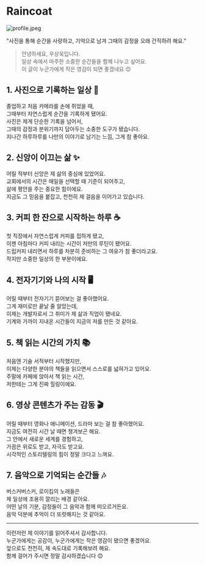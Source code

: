 # Raincoat

![profile.jpeg](/images/profile.jpeg)

"사진을 통해 순간을 사랑하고, 기억으로 남겨 그때의 감정을 오래 간직하려 해요."

> 안녕하세요, 우상욱입니다.  
> 일상 속에서 마주한 소중한 순간들을 함께 나누고 싶어요.  
> 이 글이 누군가에게 작은 영감이 되면 좋겠네요 😊

## 1. 사진으로 기록하는 일상 📸

졸업하고 처음 카메라를 손에 쥐었을 때,  
그때부터 자연스럽게 순간을 기록하게 됐어요.  
사진은 제게 단순한 기록을 넘어서,  
그때의 감정과 분위기까지 담아두는 소중한 도구가 됐습니다.  
지나간 하루하루를 나만의 이야기로 남기는 느낌, 그게 참 좋아요.

## 2. 신앙이 이끄는 삶 ✨

어릴 적부터 신앙은 제 삶의 중심에 있었어요.  
교회에서의 시간은 매일을 선택할 때 기준이 되어주고,  
삶에 평안을 주는 중요한 힘이에요.  
지금도 그 믿음을 붙잡고, 천천히 제 걸음을 이어가고 있습니다.

## 3. 커피 한 잔으로 시작하는 하루 ☕

첫 직장에서 자연스럽게 커피를 접하게 됐고,  
이젠 아침마다 커피 내리는 시간이 저만의 루틴이 됐어요.  
드립커피 내리면서 하루를 차분히 준비하는 그 여유가 참 좋더라고요.  
작지만 소중한 일상의 한 부분이에요.

## 4. 전자기기와 나의 시작 🖥️

어릴 때부터 전자기기 뜯어보는 걸 좋아했어요.  
그게 재미로만 끝날 줄 알았는데,  
이제는 개발자로서 그 취미가 제 삶과 직업이 됐네요.  
기계와 가까이 지내온 시간들이 지금의 저를 만든 것 같아요.

## 5. 책 읽는 시간의 가치 📚

처음엔 기술 서적부터 시작했지만,  
이제는 다양한 분야의 책들을 읽으면서 스스로를 넓혀가고 있어요.  
주말에 카페에 앉아서 책 읽는 시간,  
저한테는 그게 진짜 힐링이에요.

## 6. 영상 콘텐츠가 주는 감동 🎬

어릴 때부터 영화나 애니메이션, 드라마 보는 걸 참 좋아했어요.  
지금도 여전히 시간 날 때면 챙겨보곤 해요.  
그 안에서 새로운 세계를 경험하고,  
가끔은 위로도 받고, 자극도 받고요.  
시각적인 스토리텔링의 힘이 정말 크다고 느껴요.

## 7. 음악으로 기억되는 순간들 🎶

버스커버스커, 로이킴의 노래들은  
제 일상에 조용히 깔리는 배경 같아요.  
어떤 날의 기분, 감정들이 그 음악과 함께 떠오르거든요.  
음악 덕분에 추억이 더 또렷해지는 것 같아요.

---

이런저런 제 이야기를 읽어주셔서 감사합니다.  
누군가에게는 공감이, 누군가에게는 작은 영감이 됐으면 좋겠어요.  
앞으로도 천천히, 제 속도대로 기록해보려 해요.  
함께 걸어가 주시면 정말 감사하겠습니다 😊
